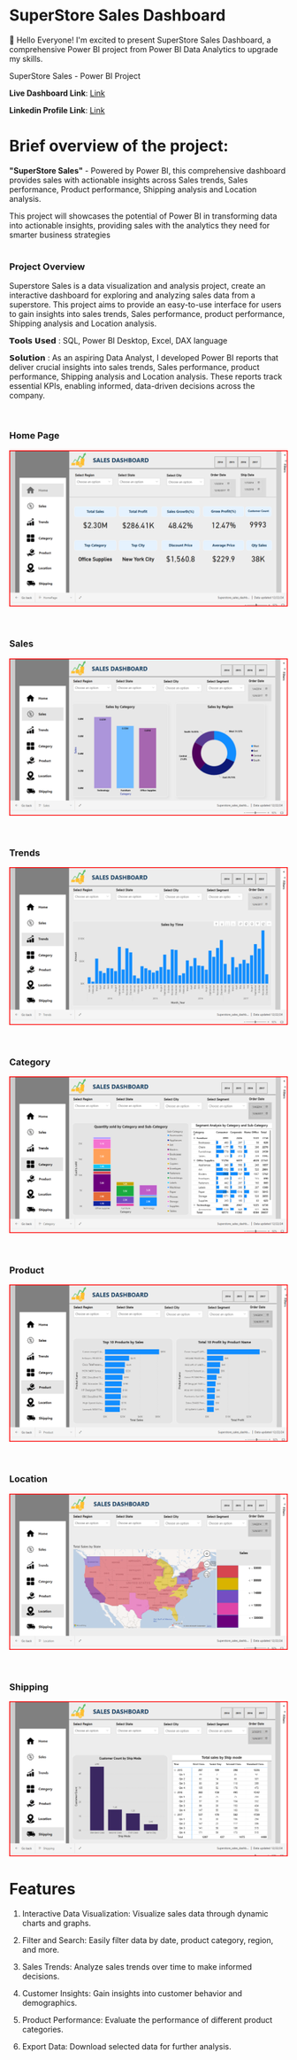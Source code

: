 # SuperStore Sales Dashboard


👋 Hello Everyone!
I'm excited to present SuperStore Sales Dashboard, a comprehensive Power BI project from Power BI Data Analytics to upgrade my skills.

SuperStore Sales - Power BI Project

**Live Dashboard Link**: [Link](https://app.powerbi.com/groups/me/reports/d7d1ee26-87ad-418a-9d52-16bcff23ce51/af22ef29294bb3acb0a9?experience=power-bi)

**Linkedin Profile Link**: [Link](www.linkedin.com/in/vijay-v-534666209)

# Brief overview of the project:

**"SuperStore Sales"** - Powered by Power BI, this comprehensive dashboard provides sales with actionable insights across Sales trends, Sales performance, Product performance, Shipping analysis and Location analysis.

This project will showcases the potential of Power BI in transforming data into actionable insights, providing sales with the analytics they need for smarter business strategies

# <h3> Project Overview<br/> </h3>
Superstore Sales is a data visualization and analysis project, create an interactive dashboard for exploring and analyzing sales data from a superstore. This project aims to provide an easy-to-use interface for users to gain insights into sales trends, Sales performance, product performance, Shipping analysis and Location analysis.

𝗧𝗼𝗼𝗹𝘀 𝗨𝘀𝗲𝗱 : SQL, Power BI Desktop, Excel, DAX language

𝗦𝗼𝗹𝘂𝘁𝗶𝗼𝗻 :
As an aspiring Data Analyst, I developed Power BI reports that deliver crucial insights into sales trends, Sales performance, product performance, Shipping analysis and Location analysis. These reports track essential KPIs, enabling informed, data-driven decisions across the company.

<br/>**<h3>Home Page</h3>** 

<p align="center">
  <img src="Homepage_Sales.png" title="Home Page" >
</p>

<br/>**<h3>Sales</h3>** 

<p align="center">
  <img src="Sales_sales.png" title="Sales" >
</p>

<br/>**<h3>Trends</h3>** 

<p align="center">
  <img src="Trend_sales.png" title="Trends" >
</p>

<br/>**<h3>Category</h3>** 

<p align="center">
  <img src="Category_sales.png" title="Category" >
</p>

<br/>**<h3>Product</h3>** 

<p align="center">
  <img src="product_sales.png" title="Product" >
</p>

<br/>**<h3>Location</h3>** 

<p align="center">
  <img src="location_sales.png" title="Location" >
</p>

<br/>**<h3>Shipping</h3>** 

<p align="center">
  <img src="shipping_sales.png" title="Shipping" >
</p>

# Features
1. Interactive Data Visualization: Visualize sales data through dynamic charts and graphs.
   
2. Filter and Search: Easily filter data by date, product category, region, and more.

3. Sales Trends: Analyze sales trends over time to make informed decisions.
   
4. Customer Insights: Gain insights into customer behavior and demographics.

5. Product Performance: Evaluate the performance of different product categories.

6. Export Data: Download selected data for further analysis.
